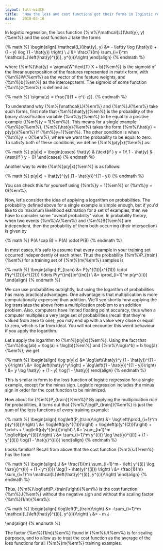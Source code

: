 ```yaml
---
layout: full-width
title:  "How the loss and cost functions got their forms in logistic regression"
date:   2018-03-10
---
```


In logistic regression, the loss function {%m%}\mathcal{L}(\hat{y}, y){%em%} and the cost function J take the forms

{% math %}
\begin{align}
\mathcal{L}(\hat{y}, y) &= - \left(y \log (\hat{y}) + (1 - y) \log (1 - \hat{y}) \right) \\
J &= \frac{1}{m} \sum_{i=1}^m \mathcal{L}\left(\hat{y}^{(i)}, y^{(i)}\right)
\end{align}
{% endmath %}

where {%m%}\hat{y} = \sigma(W^\text{T} X + b){%em%} is the sigmoid of the linear superposition of the features represented in matrix form, with {%m%}W{%em%} as the vector of the feature weights, and {%m%}b{%em%} as the intercept term. The sigmoid of some function {%m%}z{%em%} is defined as

{% math %}
\sigma(z) = \frac{1}{1 + e^{-z}}.
{% endmath %}

To understand why {%m%}\mathcal{L}{%em%} and {%m%}J{%em%} take such forms, first note that {%m%}\hat{y}{%em%} is the probability of the binary classification variable {%m%}y{%em%} to be equal to a positive example ({%m%}y = 1{%em%}). <!--more--> This means for a single example {%m%}x{%em%}, {%m%}\hat{y}{%em%} takes the form {%m%}\hat{y} = p(y|x){%em%} if {%m%}y=1{%em%}. The other condition is when {%m%}y = 0{%em%}, where we want the probability to be equal to zero. To satisfy both of these conditions, we define {%m%}p(y|x){%em%} as:

{% math %}
p(y|x) = 
\begin{cases}
    \hat{y} & (\text{if } y = 1)\\
    1 - \hat{y} & (\text{if } y = 0)
\end{cases}
{% endmath %}

Another way to write {%m%}p(y|x){%em%} is as follows:

{% math %}
p(y|x) = \hat{y}^{y} (1 - \hat{y})^{(1 - y)}
{% endmath %}

You can check this for yourself using {%m%}y = 1{%em%} or {%m%}y = 0{%em%}.

Now, let's consider the idea of applying a logarithm on probabilities. The probability defined above for a single example is simple enough, but if you'd like to do maximum likelihood estimation for a set of examples, then we have to consider some "overall probability" value. In probability theory, when two events {%m%}A{%em%} and {%m%}B{%em%} are independent, then the probability of them both occurring (their intersection) is given by

{% math %}
P(A \cap B) = P(A) \cdot P(B)
{% endmath %}

In most cases, it's safe to assume that every example in your training set occurred independently of each other. Thus the probability {%m%}P_{train}{%em%} for a training set of {%m%}m{%em%} samples is

{% math %}
\begin{align}
P_{train} &= P(y^{(1)}|x^{(1)}) \cdot P(y^{(2)}|x^{(2)}) \ldots P(y^{(m)}|x^{(m)}) \\
         &= \prod_{i=1}^m p(y^{(i)})
\end{align}
{% endmath %}

We can use probabilities outrightly, but using the logarithm of probabilities has many practical advantages. One advantage is that multiplication is more computationally expensive than addition. We'll see shortly how applying the log translates the above from a multiplication problem to an addition problem. Also, computers have limited floating point accuracy, thus when a computer multiplies a very large set of probabilities (recall that they're valued from zero to one), you may end up with a value very close or equal to zero, which is far from ideal. You will not encounter this weird behaviour if you apply the logarithm.

Let's apply the logarithm to {%m%}p(y|x){%em%}. Using the fact that {%m%}\log(ab) = \log(a) + \log(b){%em%} and {%m%}\log(a^b) = b \log(a){%em%}, we get

{% math %}
\begin{align}
\log p(y|x) &= \log\left(\hat{y}^y (1 - \hat{y})^{(1 - y)}\right) \\ 
           &= \log\left(\hat{y}^y\right) + \log\left((1 - \hat{y})^{(1 - y)}\right) \\
           &= y \log \hat{y} + (1 - y) \log(1 - \hat{y})
\end{align}
{% endmath %}

This is similar in form to the loss function of logistic regression for a single example, except for the minus sign. Logistic regression includes the minus sign in order for the cost function to be minimized.

How about for {%m%}P_{train}{%em%}? By applying the multiplication rule for probabilities, it turns out that {%m%}\log(P_{train}){%em%} is just the sum of the loss functions of every training example:

{% math %}
\begin{align}
\log\left(P_{train}\right) &= \log\left(\prod_{i=1}^m p(y^{(i)})\right) \\
              &= \log\left(p(y^{(1)})\right) + \log\left(p(y^{(2)})\right) + \cdots + \log\left(p(y^{(m)})\right) \\
              &= \sum_{i=1}^m \log\left(p(y^{(i)})\right) \\
              &= \sum_{i=1}^m y^{(i)} \log \hat{y}^{(i)} + (1 - y^{(i)}) \log(1 - \hat{y}^{(i)}) 
\end{align}
{% endmath %}

Looks familiar? Recall from above that the cost function {%m%}J{%em%} has the form

{% math %}
\begin{align}
J &= \frac{1}{m} \sum_{i=1}^m - \left( y^{(i)} \log \hat{y}^{(i)} + (1 - y^{(i)}) \log(1 - \hat{y}^{(i)}) \right) \\
  &= \frac{1}{m} \sum_{i=1}^m \mathcal{L}\left(\hat{y}^{(i)}, y^{(i)}\right)
\end{align}
{% endmath %}

Thus, {%m%}\log\left(P_{train}\right){%em%} is the cost function {%m%}J{%em%} without the negative sign and without the scaling factor {%m%}(1/m){%em%}:

{% math %}
\begin{align}
\log\left(P_{train}\right) &= -\sum_{i=1}^m \mathcal{L}\left(\hat{y}^{(i)}, y^{(i)}\right) \\
                           &= - m J

\end{align}
{% endmath %}

The factor {%m%}(1/m){%em%} found in {%m%}J{%em%} is for scaling purposes, and to allow us to treat the cost function as the average of the loss functions for all {%m%}m{%em%} training examples.

